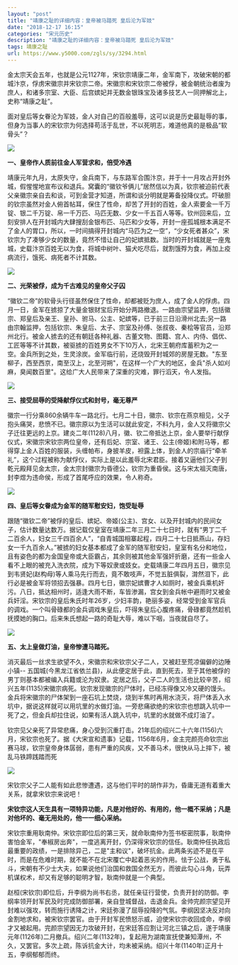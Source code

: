 ```yaml
---
layout: "post"
title: "靖康之耻的详细内容：皇帝被马踏死 皇后沦为军妓"
date: "2018-12-17 16:15"
categories: "宋元历史"
description: "靖康之耻的详细内容：皇帝被马踏死 皇后沦为军妓"
tags: 靖康之耻
url: https://www.y5000.com/zgls/sy/3294.html
---
```






金太宗天会五年，也就是公元1127年，宋钦宗靖康二年，金军南下，攻破宋朝的都城汴京，俘虏宋徽宗并宋钦宗二帝。宋徽宗和宋钦宗二帝被俘，被金朝统治者废为庶人，和诸多宗室、大臣、后宫嫔妃并无数金银珠宝及诸多技艺人一同押解北上，史称“靖康之耻”。

面对皇后等女眷沦为军妓，金人对自己的百般羞辱，这可以说是历史最耻辱的事，但身为当事人的宋钦宗为何选择苟活于乱世，不以死明志，难道他真的是极品“软骨头”？

![](/uploads/allimg/160930/6-160930114Q53C.JPG)

**一、皇帝作人质前往金人军营求和，倍受冷遇**

靖康元年九月，太原失守，金兵南下，与东路军合围汴京，并于十一月攻占开封外城，假惺惺地宣布议和退兵。窝囊的“徽钦爷俩儿”居然信以为真，钦宗被迫前代表父亲徽宗亲自去和谈，可到金营才知道，所谓和谈分明就是筹备投降仪式。吓破胆的钦宗虽然对金人俯首帖耳，保住了性命，却苦了开封的百姓，金人索要金一千万锭、银二千万锭、帛一千万匹、马匹无数、少女一千五百人等等。钦州回来后，立刻安排人在开封城内大肆搜刮金银布匹、马匹和少女等，开封一座孤城根本满足不了金人的胃口，所以，一时间搞得开封城内“马匹为之一空”，“少女死者甚众”，宋钦宗为了凑够少女的数量，竟然不惜让自己的妃嫔抵数。当时的开封城就是一座鬼城，史载汴京百姓无以为食，将城中树叶、猫犬吃尽后，就割饿殍为食，再加上疫病流行，饿死、病死者不计其数。

![](/uploads/allimg/160930/6-1609301149594A.JPG)

**二、光荣被俘，成为千古难见的皇帝父子囚**

“徽钦二帝”的软骨头行径虽然保住了性命，却都被贬为庶人，成了金人的俘虏。四月一日，金军在掳掠了大量金银财宝后开始分两路撤退。一路由宗望监押，包括徽宗、郑皇后及亲王、皇孙、驸马、公主、妃嫔等，已于前三日沿滑州北去;另一路由宗翰监押，包括钦宗、朱皇后、太子、宗室及孙傅、张叔夜、秦桧等官员，沿郑州北行。被金人掳去的还有朝廷各种礼器、古董文物、图籍、宫人、内侍、倡优、工匠等等不计其数，被驱掳的百姓男女不下10万人，北宋王朝府库蓄积为之一空。金兵所到之处，生灵涂炭。金军临行前，还烧毁开封城郊的房屋无数。"东至柳子，西至西京，南至汉上，北至河朔"，在这样一个广大的地区，金兵"杀人如刈麻，臭闻数百里"。这给广大人民带来了深重的灾难，罪行滔天，令人发指。

![](/uploads/allimg/160930/6-160930115533347.JPG)

**三、接受屈辱的受降献俘仪式和封号，毫无尊严**

徽宗一行分乘860余辆牛车一路北行。七月二十日，徽宗、钦宗在燕京相见，父子抱头痛哭，悲愤不已。徽宗原以为生活可以就此安定，不料九月，金人又将徽宗父子迁往更远的上京。建炎二年(1128)八月，徽、钦二帝抵达上京，金人要举行献俘仪式，宋徽宗宋钦宗两位皇帝，还有后妃、宗室、诸王、公主(帝姬)和附马等，都得穿上金人百姓的服装，头缠帕布，身披羊皮，袒露上体，到金人的宗庙行“牵羊礼”，这个过程被称为献俘仪，实际上是以此羞辱北宋君臣。接着又逼他们父子到乾元殿拜见金太宗，金太宗封徽宗为昏德公，钦宗为重昏侯。这与宋太祖灭南唐，封李煜为违命侯，形成了首尾呼应的效果，令人称奇。

![](/uploads/allimg/160930/6-16093011510VN.JPG)

**四、皇后等女眷成为金军的随军慰安妇，饱受耻辱**

跟随“徽钦二帝”被俘的皇后、嫔妃、帝姬(公主)、宫女、以及开封城内的民间女子，估计数量达数万。据记载仅皇室在靖康二年三月二十七日时，就有“男丁二千二百余人，妇女三千四百余人”，“自青城国相寨起程，四月二十七日抵燕山，存妇女一千九百余人。”被掳的妇女基本都成了金军的随军慰安妇，皇室有名分和地位，且有姿色的都为金国皇帝或大臣霸占，其余则被其他金军强奸折磨，还有一些金人看不上眼的被充入洗衣院，成为下等奴隶或妓女。史载靖康二年四月五日，徽宗见到韦贤妃(赵构母)等人乘马先行而去，竟不敢吱声，不觉五脏俱裂，潸然泪下，此行必是被金军将领招去强暴。四月七日，徽宗妃嫔曹才人如厕时，被金兵乘机奸污。八日，抵达相州时，适逢大雨不断，车皆渗漏，宫女到金兵帐中避雨时又被金兵奸淫。宋钦宗的皇后朱氏时年26岁，少妇丰韵，艳丽多姿，经常受到金军官兵的调戏。一个叫骨碌都的金兵调戏朱皇后，吓得朱皇后心腹疼痛，骨碌都竟然趁机抚摸她的胸口。后来朱氏想起一路的奇耻大辱，难以下咽，当夜就自尽了。

![](https://img.y5000.com/uploads/allimg/160930/6-160930115310226.jpg)

**五、太上皇做灯油，皇帝惨遭马踏死。**

消灭最后一丝求生欲望不久，宋徽宗和宋钦宗父子二人，又被赶至荒凉偏僻的边陲小镇--
五国城(今黑龙江省依兰县)，从此便定居于此，直到死去，至于其他被俘的男丁则基本都被编入兵籍或沦为奴隶。定居之后，父子二人的生活也比较辛苦，绍兴五年(1135)宋徽宗病死。钦宗发现徽宗的尸体时，已经冻得像又冷又硬的馒头。金兵将宋徽宗的尸体架到一座石坑上焚烧，烧到半焦时再用水浇灭，将尸体丢入水坑中，据说这样就可以用坑里的水做灯油。一旁悲痛欲绝的宋钦宗也想跳入坑中一死了之，但金兵却拉住说，如果有活人跳入坑中，坑里的水就做不成灯油了。

钦宗见父亲死了异常悲痛，身心受到沉重打击。21年后的绍兴二十六年(1156)六月，宋钦宗也死了。据《大宋宣和遗事》记载，1156年6月，金主完颜亮命钦宗出赛马球，钦宗皇帝身体孱弱，患有严重的风疾，又不善马术，很快从马上摔下，被乱马铁蹄践踏而死

![](/uploads/allimg/160930/6-16093011542DN.JPG)

宋钦宗父子二人能有如此悲惨遭遇，这与他们平时的胡作非为，昏庸无道有着重大关系，就拿宋钦宗来说吧！

**宋钦宗这人天生具有一项特异功能，凡是对他好的、有用的，他一概不采纳；凡是对他坏的、毫无用处的，他一一细心采纳。**

宋钦宗重用耿南仲。宋钦宗即位后的第三天，就命耿南仲为签书枢密院事，耿南仲害怕金军，"奉椒房出奔"，一度逃离开封，仍深得宋钦宗的信任。耿南仲任执政后最重要的政绩，一是排除异己，二是"主和议"，破坏抗金。此两条劣迹不是在平时，而是在危难时期，就不能不在北宋覆亡中起着恶劣的作用。怯于公战，勇于私斗，宋朝有不少士大夫，如果说他们治国和救国全然无方，而彼此勾心斗角，玩弄机谋权术，却又有足够的聪明才智，耿南仲就是一个典型。

赵桓(宋钦宗)即位后，升李纲为尚书右丞，就任亲征行营使，负责开封的防御。李纲率领开封军民及时完成防御部署，亲自登城督战，击退金兵。金帅完颜宗望见开封难以强攻，转而施行诱降之计，宋廷弥漫了屈辱投降的气氛。李纲因坚决反对向金割地求和，被宋钦宗罢官。由于开封军民愤怒示威，迫使宋钦宗收回成命，李纲才又被起用。完颜宗望因无力攻破开封，在宋廷答应割让河北三镇之后，遂于靖康元年(1126年)二月撤兵。绍兴二年(1132年)，复起用为湖南宣抚使兼知潭州，不久，又罢官。多次上疏，陈诉抗金大计，均未被采纳。绍兴十年(1140年)正月十五，李纲郁郁而终。

